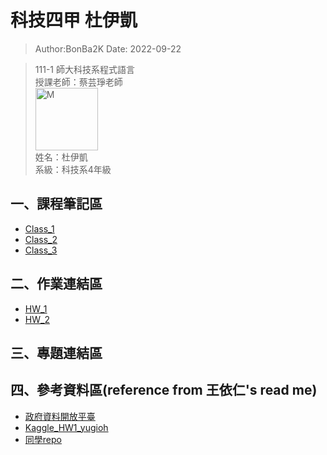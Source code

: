 # 科技四甲 杜伊凱

> Author:BonBa2K
> Date: 2022-09-22  

> 111-1 師大科技系程式語言<br />
> 授課老師：蔡芸琤老師<br />
 <img src="https://scontent.ftpe7-4.fna.fbcdn.net/v/t1.6435-9/159374364_1785537828267458_2349934586872699877_n.jpg?_nc_cat=105&ccb=1-7&_nc_sid=09cbfe&_nc_ohc=gsscAHPqqDoAX86SHR_&_nc_oc=AQmaFRdirCI32b3tNnfxN9XgbdEkMbehE4rifB1fNNh1zeHEJtHZb6L2LOHsV6oB63NVFAXuW--qGI2eOiWbdFbJ&_nc_ht=scontent.ftpe7-4.fna&oh=00_AT_RtK5XsNikFJ-7FjiRDiOEFr_vPan4jFe3N4wfzjxcuA&oe=6347CCA7" width = "100" height = "100" alt="M" align=center /><br />
> 姓名：杜伊凱 <br />
> 系級：科技系4年級 
## 一、課程筆記區
- [Class_1](https://github.com/BonBa2K/PL_Repo/tree/main/Class_1)
- [Class_2](https://github.com/BonBa2K/PL_Repo/tree/main/Class_2)
- [Class_3](https://github.com/BonBa2K/PL_Repo/tree/main/Class_3)
## 二、作業連結區
- [HW_1](https://github.com/BonBa2K/PL_Repo/blob/main/Class_3/BonBa_HW_1.ipynb)
- [HW_2](https://github.com/BonBa2K/PL_Repo/blob/main/class_4/BonBa_HW_2.ipynb)
## 三、專題連結區

## 四、參考資料區(reference from 王依仁's read me)
- [政府資料開放平臺](https://data.gov.tw/datasets/search?p=1&size=10&s=dataset_view_times_desc&rct=283)
- [Kaggle_HW1_yugioh](https://www.kaggle.com/datasets/tathor/yugioh-trading-cards-dataset)
- [同學repo](https://docs.google.com/spreadsheets/d/1hRIOovstwJst0SXgM_bogjYsrHLVZv4uVOkmYrgbql0/edit#gid=948403574)
